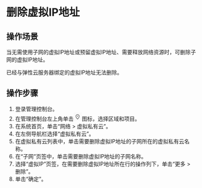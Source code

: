 # 删除虚拟IP地址<a name="zh-cn_topic_0063770285"></a>

## 操作场景<a name="s82ad41fd6a5740a4b4bfef1650e82610"></a>

当无需使用子网的虚拟IP地址或预留虚拟IP地址、需要释放网络资源时，可删除子网的虚拟IP地址。

已经与弹性云服务器绑定的虚拟IP地址无法删除。

## 操作步骤<a name="s9698f949de9c4b25be927641c30412bf"></a>

1.  登录管理控制台。
2.  在管理控制台左上角单击![](figures/icon-region.png)图标，选择区域和项目。
3.  在系统首页，单击“网络 \> 虚拟私有云”。
4.  在左侧导航栏选择“虚拟私有云”。
5.  在虚拟私有云列表中，单击需要删除虚拟IP地址的子网所在的虚拟私有云名称。
6.  在“子网”页签中，单击需要删除虚拟IP地址的子网名称。
7.  选择“虚拟IP”页签，在需要删除虚拟IP地址所在行的操作列下，单击“更多 \> 删除”。
8.  单击“确定”。

